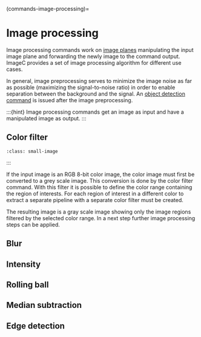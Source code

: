 (commands-image-processing)=
# Image processing

Image processing commands work on [image planes](image-planes) manipulating the input image plane and forwarding the newly image to the command output.
ImageC provides a set of image processing algorithm for different use cases.

In general, image preprocessing serves to minimize the image noise as far as possible (maximizing the signal-to-noise ratio) in order to enable separation between the background and the signal.
An [object detection command](commands-object-detection) is issued after the image preprocessing.

:::{hint}
Image processing commands get an image as input and have a manipulated image as output.
:::

## Color filter

```{figure} images/screenshot_command_color_filter.png
:class: small-image
```
:::

If the input image is an RGB 8-bit color image, the color image must first be converted to a grey scale image.
This conversion is done by the color filter command.
With this filter it is possible to define the color range containing the region of interests.
For each region of interest in a different color to extract a separate pipeline with a separate color filter must be created.

The resulting image is a gray scale image showing only the image regions filtered by the selected color range.
In a next step further image processing steps can be applied.


## Blur

## Intensity

## Rolling ball

## Median subtraction

## Edge detection